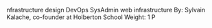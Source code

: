 nfrastructure design
DevOps
SysAdmin
web infrastructure
 By: Sylvain Kalache, co-founder at Holberton School
 Weight: 1
 P
